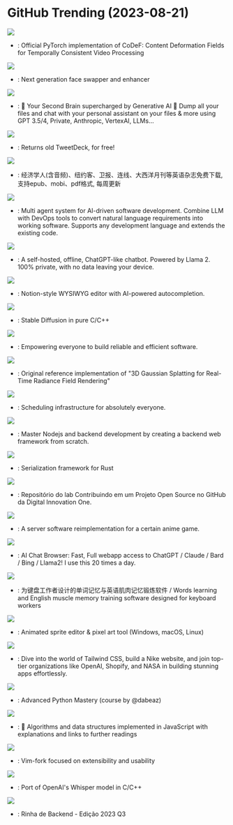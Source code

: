# GitHub Trending (2023-08-21)

![](https://img.shields.io/badge/Python-New%20615-green?style=flat-square&logo=appveyor)
- [](https://github.comundefined): Official PyTorch implementation of CoDeF: Content Deformation Fields for Temporally Consistent Video Processing

![](https://img.shields.io/badge/Python-New%2029-green?style=flat-square&logo=appveyor)
- [](https://github.comundefined): Next generation face swapper and enhancer

![](https://img.shields.io/badge/TypeScript-New%20342-green?style=flat-square&logo=appveyor)
- [](https://github.comundefined): 🧠 Your Second Brain supercharged by Generative AI 🧠 Dump all your files and chat with your personal assistant on your files & more using GPT 3.5/4, Private, Anthropic, VertexAI, LLMs...

![](https://img.shields.io/badge/JavaScript-New%2080-green?style=flat-square&logo=appveyor)
- [](https://github.comundefined): Returns old TweetDeck, for free!

![](https://img.shields.io/badge/CSS-New%20215-green?style=flat-square&logo=appveyor)
- [](https://github.comundefined): 经济学人(含音频)、纽约客、卫报、连线、大西洋月刊等英语杂志免费下载,支持epub、mobi、pdf格式, 每周更新

![](https://img.shields.io/badge/Python-New%20223-green?style=flat-square&logo=appveyor)
- [](https://github.comundefined): Multi agent system for AI-driven software development. Combine LLM with DevOps tools to convert natural language requirements into working software. Supports any development language and extends the existing code.

![](https://img.shields.io/badge/TypeScript-New%202-green?style=flat-square&logo=appveyor)
- [](https://github.comundefined): A self-hosted, offline, ChatGPT-like chatbot. Powered by Llama 2. 100% private, with no data leaving your device.

![](https://img.shields.io/badge/TypeScript-New%2057-green?style=flat-square&logo=appveyor)
- [](https://github.comundefined): Notion-style WYSIWYG editor with AI-powered autocompletion.

![](https://img.shields.io/badge/C%2B%2B-New%20307-green?style=flat-square&logo=appveyor)
- [](https://github.comundefined): Stable Diffusion in pure C/C++

![](https://img.shields.io/badge/Rust-New%2050-green?style=flat-square&logo=appveyor)
- [](https://github.comundefined): Empowering everyone to build reliable and efficient software.

![](https://img.shields.io/badge/Python-New%2099-green?style=flat-square&logo=appveyor)
- [](https://github.comundefined): Original reference implementation of "3D Gaussian Splatting for Real-Time Radiance Field Rendering"

![](https://img.shields.io/badge/TypeScript-New%20207-green?style=flat-square&logo=appveyor)
- [](https://github.comundefined): Scheduling infrastructure for absolutely everyone.

![](https://img.shields.io/badge/JavaScript-New%20141-green?style=flat-square&logo=appveyor)
- [](https://github.comundefined): Master Nodejs and backend development by creating a backend web framework from scratch.

![](https://img.shields.io/badge/Rust-New%20105-green?style=flat-square&logo=appveyor)
- [](https://github.comundefined): Serialization framework for Rust

![](https://img.shields.io/badge/none-New%2095-green?style=flat-square&logo=appveyor)
- [](https://github.comundefined): Repositório do lab Contribuindo em um Projeto Open Source no GitHub da Digital Innovation One.

![](https://img.shields.io/badge/Java-New%2071-green?style=flat-square&logo=appveyor)
- [](https://github.comundefined): A server software reimplementation for a certain anime game.

![](https://img.shields.io/badge/TypeScript-New%20362-green?style=flat-square&logo=appveyor)
- [](https://github.comundefined): AI Chat Browser: Fast, Full webapp access to ChatGPT / Claude / Bard / Bing / Llama2! I use this 20 times a day.

![](https://img.shields.io/badge/TypeScript-New%20169-green?style=flat-square&logo=appveyor)
- [](https://github.comundefined): 为键盘工作者设计的单词记忆与英语肌肉记忆锻炼软件 / Words learning and English muscle memory training software designed for keyboard workers

![](https://img.shields.io/badge/C%2B%2B-New%20267-green?style=flat-square&logo=appveyor)
- [](https://github.comundefined): Animated sprite editor & pixel art tool (Windows, macOS, Linux)

![](https://img.shields.io/badge/JavaScript-New%2030-green?style=flat-square&logo=appveyor)
- [](https://github.comundefined): Dive into the world of Tailwind CSS, build a Nike website, and join top-tier organizations like OpenAI, Shopify, and NASA in building stunning apps effortlessly.

![](https://img.shields.io/badge/Python-New%2022-green?style=flat-square&logo=appveyor)
- [](https://github.comundefined): Advanced Python Mastery (course by @dabeaz)

![](https://img.shields.io/badge/JavaScript-New%2056-green?style=flat-square&logo=appveyor)
- [](https://github.comundefined): 📝 Algorithms and data structures implemented in JavaScript with explanations and links to further readings

![](https://img.shields.io/badge/Vim%20Script-New%2033-green?style=flat-square&logo=appveyor)
- [](https://github.comundefined): Vim-fork focused on extensibility and usability

![](https://img.shields.io/badge/C-New%2035-green?style=flat-square&logo=appveyor)
- [](https://github.comundefined): Port of OpenAI's Whisper model in C/C++

![](https://img.shields.io/badge/Python-New%2030-green?style=flat-square&logo=appveyor)
- [](https://github.comundefined): Rinha de Backend - Edição 2023 Q3

